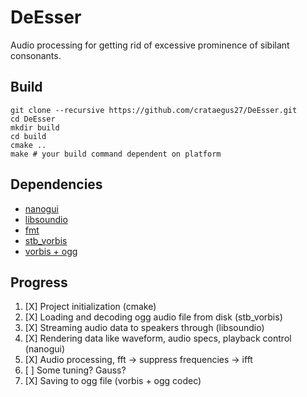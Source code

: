 DeEsser
====================

Audio processing for getting rid of excessive prominence of sibilant consonants.

## Build

```
git clone --recursive https://github.com/crataegus27/DeEsser.git
cd DeEsser
mkdir build
cd build 
cmake ..
make # your build command dependent on platform
```

## Dependencies

 - [nanogui](https://github.com/mitsuba-renderer/nanogui)
 - [libsoundio](https://github.com/andrewrk/libsoundio)
 - [fmt](https://github.com/fmtlib/fmt)
 - [stb_vorbis](http://nothings.org/stb_vorbis/)
 - [vorbis + ogg](https://github.com/Iunusov/OGG-Vorbis-CMAKE)

 ## Progress

 1. [X] Project initialization (cmake)
 2. [X] Loading and decoding ogg audio file from disk (stb_vorbis)
 3. [X] Streaming audio data to speakers through (libsoundio)
 4. [X] Rendering data like waveform, audio specs, playback control (nanogui)
 5. [X] Audio processing, fft -> suppress frequencies -> ifft
 6. [ ] Some tuning? Gauss?
 7. [X] Saving to ogg file (vorbis + ogg codec)